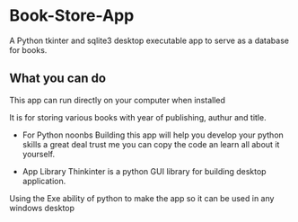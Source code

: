 # Book-Store-App
A Python tkinter and sqlite3 desktop executable app to serve as a database for books. 

## What you can do 
This app can run directly on your computer when installed

It is for storing various books with year of publishing, authur and title.

- For Python noonbs 
Building this app will help you develop your python skills a great deal trust me 
you can copy the code an learn all about it yourself.

- App Library 
Thinkinter is a python GUI library for building desktop application.

Using the Exe ability of python to make the app so it can be used in any windows desktop 
